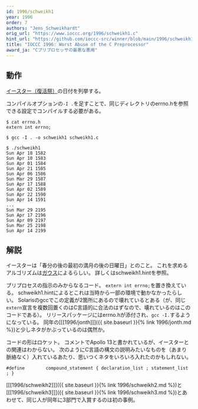 ```yaml
---
id: 1996/schweikh1
year: 1996
order: 7
authors: "Jens_Schweikhardt"
orig_url: "https://www.ioccc.org/1996/schweikh1.c"
hint_url: "https://github.com/ioccc-src/winner/blob/main/1996/schweikh1.hint"
title: "IOCCC 1996: Worst Abuse of the C Preprocessor"
award_ja: "Cプリプロセッサの最悪な悪用"
---
```


## 動作

[イースター（復活祭）](https://ja.wikipedia.org/wiki/%E5%BE%A9%E6%B4%BB%E7%A5%AD)の日付を列挙する。

コンパイルオプションの`-I .`を足すことで、同じディレクトリのerrno.hを参照できる設定でコンパイルする必要がある。

```
$ cat errno.h
extern int errno;

$ gcc -I . -o schweikh1 schweikh1.c

$ ./schweikh1
Sun Apr 18 1582
Sun Apr 10 1583
Sun Apr 01 1584
Sun Apr 21 1585
Sun Apr 06 1586
Sun Mar 29 1587
Sun Apr 17 1588
Sun Apr 02 1589
Sun Apr 22 1590
Sun Apr 14 1591
...
Sun Mar 29 2195
Sun Apr 17 2196
Sun Apr 09 2197
Sun Mar 25 2198
Sun Apr 14 2199
```

## 解説

イースターは「春分の後の最初の満月の後の日曜日」とのこと。
これを求めるアルゴリズムは[ガウス](https://ja.wikipedia.org/wiki/%E3%82%AB%E3%83%BC%E3%83%AB%E3%83%BB%E3%83%95%E3%83%AA%E3%83%BC%E3%83%89%E3%83%AA%E3%83%92%E3%83%BB%E3%82%AC%E3%82%A6%E3%82%B9)によるらしい。
詳しくはschweikh1.hintを参照。

プリプロセスの指示のみからなるコード。
`extern int errno;`を置き換えている。
schweikh1.hintによるとこれは当時から一部の環境で動かなかったらしい。
Solarisのgccでこの定義が2箇所にあるので壊れているとある（が、同じ`extern`宣言を複数回置くのはC言語的に合法のはずなので、壊れているのはこのコードである）。
リリースパッケージにはerrno.hが添付され、`gcc -I.`するようになっている。
同年の[[[1996/jonth]]]({{ site.baseurl }}{% link 1996/jonth.md %})と少しネタがかぶっているのは偶然か。

コードの形はロケット。
コメントでApollo 13と書かれているが、イースターとの関連はわからない。
次のようにC言語の構文の説明みたいなものを（あまり脈絡なく）入れているあたり、思いつくネタをいろいろ入れたのかもしれない。

```
#define        compound_statement { declaration_list ; statement_list ; }
```

[[[1996/schweikh2]]]({{ site.baseurl }}{% link 1996/schweikh2.md %})と[[[1996/schweikh3]]]({{ site.baseurl }}{% link 1996/schweikh3.md %})とあわせて、同じ人が同年に3部門で入賞するのは初の事例。

